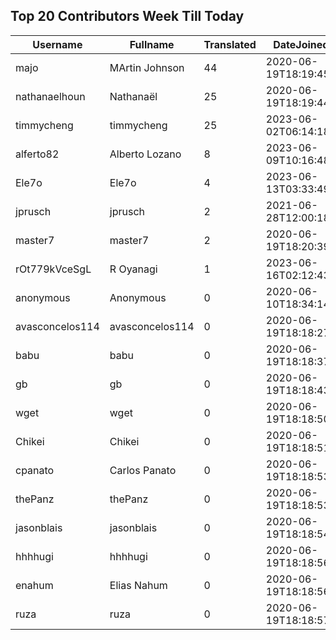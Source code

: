 ## Top 20 Contributors Week Till Today ##
|Username|Fullname|Translated|DateJoined|Language|
|--------|--------|----------|----------|-------|
|majo|MArtin Johnson|44|2020-06-19T18:19:45Z|sv|
|nathanaelhoun|Nathanaël|25|2020-06-19T18:19:44.|fr|
|timmycheng|timmycheng|25|2023-06-02T06:14:18.|zh_Hans|
|alferto82|Alberto Lozano|8|2023-06-09T10:16:48.|es|
|Ele7o|Ele7o|4|2023-06-13T03:33:49.|vi|
|jprusch|jprusch|2|2021-06-28T12:00:18.|de|
|master7|master7|2|2020-06-19T18:20:39.|pl|
|rOt779kVceSgL|R Oyanagi|1|2023-06-16T02:12:43.||
|anonymous|Anonymous|0|2020-06-10T18:34:14.||
|avasconcelos114|avasconcelos114|0|2020-06-19T18:18:27Z||
|babu|babu|0|2020-06-19T18:18:37.||
|gb|gb|0|2020-06-19T18:18:43.||
|wget|wget|0|2020-06-19T18:18:50Z|ro|
|Chikei|Chikei|0|2020-06-19T18:18:51Z|zh_Hant|
|cpanato|Carlos Panato|0|2020-06-19T18:18:53Z||
|thePanz|thePanz|0|2020-06-19T18:18:53Z|it|
|jasonblais|jasonblais|0|2020-06-19T18:18:54Z||
|hhhhugi|hhhhugi|0|2020-06-19T18:18:56.||
|enahum|Elias  Nahum|0|2020-06-19T18:18:56Z|es|
|ruza|ruza|0|2020-06-19T18:18:57.||
